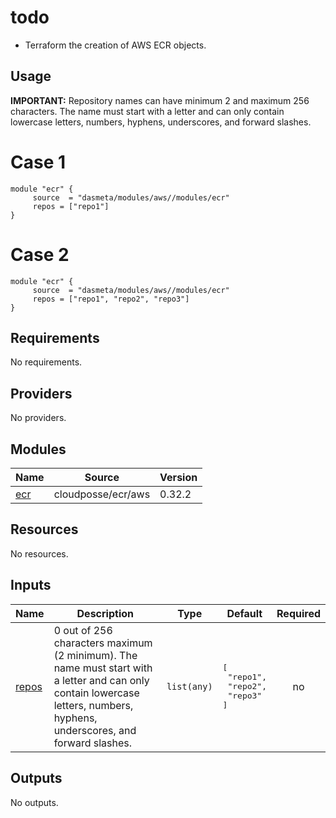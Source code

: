 # todo
- Terraform the creation of AWS ECR objects.

## Usage

**IMPORTANT:** 
Repository names can have minimum 2 and maximum 256 characters. The name must start with a letter and can only contain lowercase letters, numbers, hyphens, underscores, and forward slashes.

# Case 1
```
module "ecr" {
     source  = "dasmeta/modules/aws//modules/ecr"
     repos = ["repo1"]
}
```

# Case 2
```
module "ecr" {
     source  = "dasmeta/modules/aws//modules/ecr"
     repos = ["repo1", "repo2", "repo3"]
}
```

<!-- BEGIN_TF_DOCS -->
## Requirements

No requirements.

## Providers

No providers.

## Modules

| Name | Source | Version |
|------|--------|---------|
| <a name="module_ecr"></a> [ecr](#module\_ecr) | cloudposse/ecr/aws | 0.32.2 |

## Resources

No resources.

## Inputs

| Name | Description | Type | Default | Required |
|------|-------------|------|---------|:--------:|
| <a name="input_repos"></a> [repos](#input\_repos) | 0 out of 256 characters maximum (2 minimum). The name must start with a letter and can only contain lowercase letters, numbers, hyphens, underscores, and forward slashes. | `list(any)` | <pre>[<br>  "repo1",<br>  "repo2",<br>  "repo3"<br>]</pre> | no |

## Outputs

No outputs.
<!-- END_TF_DOCS -->